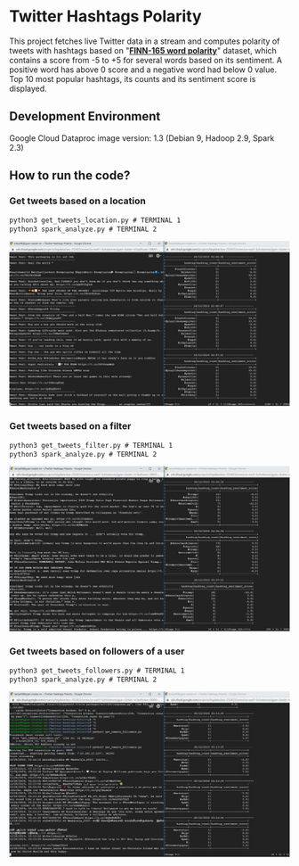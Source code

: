 # Twitter Hashtags Polarity

This project fetches live Twitter data in a stream and computes polarity of tweets with hashtags based on "<a href="https://github.com/words/afinn-165/blob/master/index.json"><b>FINN-165 word polarity</b></a>" dataset, which contains a score from -5 to +5 for several words based on its sentiment.
A positive word has above 0 score and a negative word had below 0 value.
Top 10 most popular hashtags, its counts and its sentiment score is displayed.

## Development Environment

Google Cloud Dataproc image version: 1.3 (Debian 9, Hadoop 2.9, Spark 2.3)

## How to run the code?

### Get tweets based on a location

```
python3 get_tweets_location.py # TERMINAL 1
python3 spark_analyze.py # TERMINAL 2
```

<img src="pics/get_tweets_location.jpg" alt="drawing" width="900px"/>

### Get tweets based on a filter

```
python3 get_tweets_filter.py # TERMINAL 1
python3 spark_analyze.py # TERMINAL 2
```

<img src="pics/get_tweets_filter.jpg" alt="drawing" width="900px"/>

### Get tweets based on followers of a user

```
python3 get_tweets_followers.py # TERMINAL 1
python3 spark_analyze.py # TERMINAL 2
```

<img src="pics/get_tweets_followers.jpg" alt="drawing" width="900px"/>



